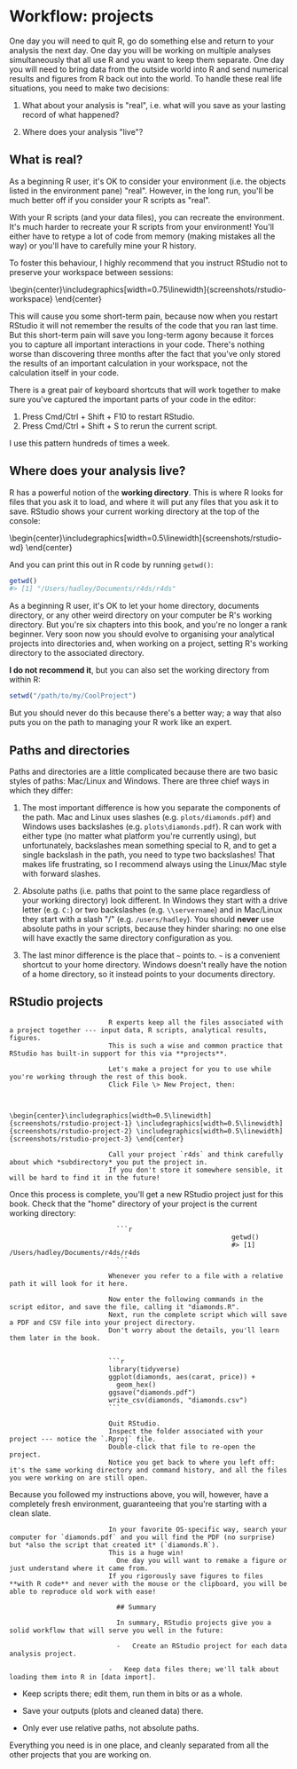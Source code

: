 # Workflow: projects

One day you will need to quit R, go do something else and return to your analysis the next day.
One day you will be working on multiple analyses simultaneously that all use R and you want to keep them separate.
One day you will need to bring data from the outside world into R and send numerical results and figures from R back out into the world.
To handle these real life situations, you need to make two decisions:

  1.  What about your analysis is "real", i.e. what will you save as your lasting record of what happened?

  2.  Where does your analysis "live"?

  ## What is real?

  As a beginning R user, it's OK to consider your environment (i.e. the objects listed in the environment pane) "real".
However, in the long run, you'll be much better off if you consider your R scripts as "real".

With your R scripts (and your data files), you can recreate the environment.
It's much harder to recreate your R scripts from your environment!
You'll either have to retype a lot of code from memory (making mistakes all the way) or you'll have to carefully mine your R history.

To foster this behaviour, I highly recommend that you instruct RStudio not to preserve your workspace between sessions:


\begin{center}\includegraphics[width=0.75\linewidth]{screenshots/rstudio-workspace} \end{center}

This will cause you some short-term pain, because now when you restart RStudio it will not remember the results of the code that you ran last time.
But this short-term pain will save you long-term agony because it forces you to capture all important interactions in your code.
There's nothing worse than discovering three months after the fact that you've only stored the results of an important calculation in your workspace, not the calculation itself in your code.

There is a great pair of keyboard shortcuts that will work together to make sure you've captured the important parts of your code in the editor:

  1.  Press Cmd/Ctrl + Shift + F10 to restart RStudio.
2.  Press Cmd/Ctrl + Shift + S to rerun the current script.

I use this pattern hundreds of times a week.

## Where does your analysis live?

R has a powerful notion of the **working directory**.
This is where R looks for files that you ask it to load, and where it will put any files that you ask it to save.
RStudio shows your current working directory at the top of the console:

  
  \begin{center}\includegraphics[width=0.5\linewidth]{screenshots/rstudio-wd} \end{center}

And you can print this out in R code by running `getwd()`:

  
  ```r
  getwd()
  #> [1] "/Users/hadley/Documents/r4ds/r4ds"
  ```

As a beginning R user, it's OK to let your home directory, documents directory, or any other weird directory on your computer be R's working directory.
But you're six chapters into this book, and you're no longer a rank beginner.
Very soon now you should evolve to organising your analytical projects into directories and, when working on a project, setting R's working directory to the associated directory.

**I do not recommend it**, but you can also set the working directory from within R:


```r
setwd("/path/to/my/CoolProject")
```

But you should never do this because there's a better way; a way that also puts you on the path to managing your R work like an expert.

## Paths and directories

Paths and directories are a little complicated because there are two basic styles of paths: Mac/Linux and Windows.
There are three chief ways in which they differ:

  1.  The most important difference is how you separate the components of the path.
Mac and Linux uses slashes (e.g. `plots/diamonds.pdf`) and Windows uses backslashes (e.g. `plots\diamonds.pdf`).
R can work with either type (no matter what platform you're currently using), but unfortunately, backslashes mean something special to R, and to get a single backslash in the path, you need to type two backslashes!
    That makes life frustrating, so I recommend always using the Linux/Mac style with forward slashes.

2.  Absolute paths (i.e. paths that point to the same place regardless of your working directory) look different.
    In Windows they start with a drive letter (e.g. `C:`) or two backslashes (e.g. `\\servername`) and in Mac/Linux they start with a slash "/" (e.g. `/users/hadley`).
    You should **never** use absolute paths in your scripts, because they hinder sharing: no one else will have exactly the same directory configuration as you.

3.  The last minor difference is the place that `~` points to.
    `~` is a convenient shortcut to your home directory.
    Windows doesn't really have the notion of a home directory, so it instead points to your documents directory.

## RStudio projects

                             R experts keep all the files associated with a project together --- input data, R scripts, analytical results, figures.
                             This is such a wise and common practice that RStudio has built-in support for this via **projects**.

                             Let's make a project for you to use while you're working through the rest of this book.
                             Click File \> New Project, then:

                               
                               \begin{center}\includegraphics[width=0.5\linewidth]{screenshots/rstudio-project-1} \includegraphics[width=0.5\linewidth]{screenshots/rstudio-project-2} \includegraphics[width=0.5\linewidth]{screenshots/rstudio-project-3} \end{center}

                             Call your project `r4ds` and think carefully about which *subdirectory* you put the project in.
                             If you don't store it somewhere sensible, it will be hard to find it in the future!

Once this process is complete, you'll get a new RStudio project just for this book.
                             Check that the "home" directory of your project is the current working directory:

                               
                               ```r
                                                            getwd()
                                                            #> [1] /Users/hadley/Documents/r4ds/r4ds
                               ```

                             Whenever you refer to a file with a relative path it will look for it here.

                             Now enter the following commands in the script editor, and save the file, calling it "diamonds.R".
                             Next, run the complete script which will save a PDF and CSV file into your project directory.
                             Don't worry about the details, you'll learn them later in the book.

                             
                             ```r
                             library(tidyverse)
                             ggplot(diamonds, aes(carat, price)) +
                               geom_hex()
                             ggsave("diamonds.pdf")
                             write_csv(diamonds, "diamonds.csv")
                             ```

                             Quit RStudio.
                             Inspect the folder associated with your project --- notice the `.Rproj` file.
                             Double-click that file to re-open the project.
                             Notice you get back to where you left off: it's the same working directory and command history, and all the files you were working on are still open.
Because you followed my instructions above, you will, however, have a completely fresh environment, guaranteeing that you're starting with a clean slate.

                             In your favorite OS-specific way, search your computer for `diamonds.pdf` and you will find the PDF (no surprise) but *also the script that created it* (`diamonds.R`).
                             This is a huge win!
                               One day you will want to remake a figure or just understand where it came from.
                             If you rigorously save figures to files **with R code** and never with the mouse or the clipboard, you will be able to reproduce old work with ease!

                               ## Summary

                               In summary, RStudio projects give you a solid workflow that will serve you well in the future:

                               -   Create an RStudio project for each data analysis project.

                             -   Keep data files there; we'll talk about loading them into R in [data import].

-   Keep scripts there; edit them, run them in bits or as a whole.

-   Save your outputs (plots and cleaned data) there.

-   Only ever use relative paths, not absolute paths.

Everything you need is in one place, and cleanly separated from all the other projects that you are working on.
